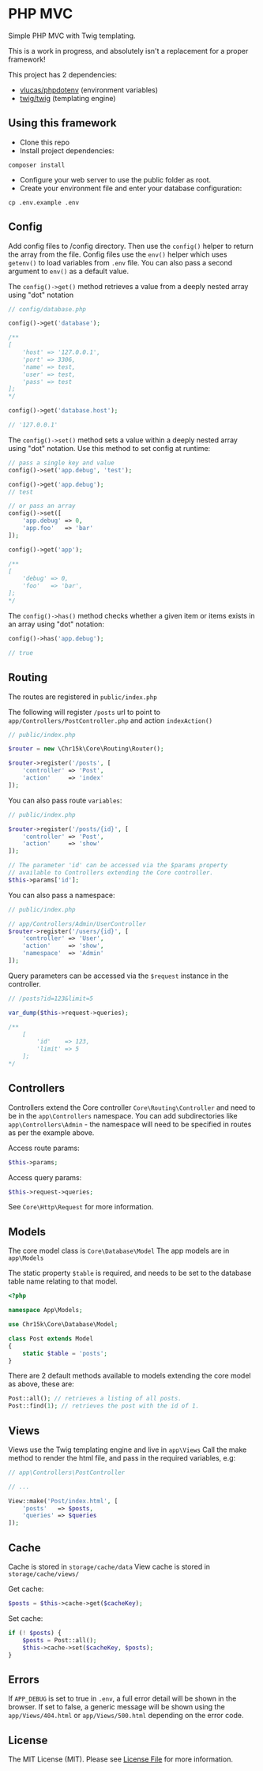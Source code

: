 # PHP MVC
Simple PHP MVC with Twig templating.

This is a work in progress, and absolutely isn't a replacement for a proper framework!

This project has 2 dependencies:

- [vlucas/phpdotenv](https://github.com/vlucas/phpdotenv) (environment variables)
- [twig/twig](https://github.com/twigphp/Twig) (templating engine)

## Using this framework
* Clone this repo
* Install project dependencies:
```
composer install
```
* Configure your web server to use the public folder as root.
* Create your environment file and enter your database configuration:
```
cp .env.example .env
```

## Config
Add config files to /config directory. Then use the `config()` helper to return the array from the file.
Config files use the `env()` helper which uses `getenv()` to load variables from `.env` file. You can also pass a second argument to `env()` as a default value.

The `config()->get()` method retrieves a value from a deeply nested array using "dot" notation

```php
// config/database.php

config()->get('database');

/**
[
    'host' => '127.0.0.1',
    'port' => 3306,
    'name' => test,
    'user' => test,
    'pass' => test
];
*/
```

```php
config()->get('database.host');

// '127.0.0.1'
```

The `config()->set()` method sets a value within a deeply nested array using "dot" notation. Use this method to set config at runtime:
```php
// pass a single key and value
config()->set('app.debug', 'test');

config()->get('app.debug');
// test

// or pass an array
config()->set([
    'app.debug' => 0,
    'app.foo'   => 'bar'
]);

config()->get('app');

/**
[
    'debug' => 0,
    'foo'   => 'bar',
];
*/
```

The `config()->has()` method checks whether a given item or items exists in an array using "dot" notation:
```php
config()->has('app.debug');

// true
```

## Routing
The routes are registered in `public/index.php`

The following will register `/posts` url to point to `app/Controllers/PostController.php` and action `indexAction()`

```php
// public/index.php

$router = new \Chr15k\Core\Routing\Router();

$router->register('/posts', [
    'controller' => 'Post',
    'action'     => 'index'
]);
```

You can also pass route `variables`:
```php
// public/index.php

$router->register('/posts/{id}', [
    'controller' => 'Post',
    'action'     => 'show'
]);

// The parameter 'id' can be accessed via the $params property 
// available to Controllers extending the Core controller.
$this->params['id'];
```

You can also pass a namespace:
```php
// public/index.php

// app/Controllers/Admin/UserController
$router->register('/users/{id}', [
    'controller' => 'User',
    'action'     => 'show',
    'namespace'  => 'Admin'
]);
```

Query parameters can be accessed via the `$request` instance in the controller.
```php
// /posts?id=123&limit=5

var_dump($this->request->queries);

/**
	[
		'id'    => 123,
		'limit' => 5
	];
*/
```

## Controllers

Controllers extend the Core controller `Core\Routing\Controller` and need to be in the `app\Controllers` namespace. You can add subdirectories like `app\Controllers\Admin` - the namespace will need to be specified in routes as per the example above.

Access route params:
```php
$this->params;
```

Access query params:
```php
$this->request->queries;
```

See `Core\Http\Request` for more information.

## Models
The core model class is `Core\Database\Model`
The app models are in `app\Models`

The static property `$table` is required, and needs to be set to the database table name relating to that model.

```php
<?php

namespace App\Models;

use Chr15k\Core\Database\Model;

class Post extends Model
{
    static $table = 'posts';
}
```

There are 2 default methods available to models extending the core model as above, these are:

```php
Post::all(); // retrieves a listing of all posts.
Post::find(1); // retrieves the post with the id of 1.
```

## Views
Views use the Twig templating engine and live in `app\Views`
Call the make method to render the html file, and pass in the required variables, e.g:
```php
// app\Controllers\PostController

// ...

View::make('Post/index.html', [
    'posts'   => $posts,
    'queries' => $queries
]);
```

## Cache
Cache is stored in `storage/cache/data`
View cache is stored in `storage/cache/views/`

Get cache:
```php
$posts = $this->cache->get($cacheKey);
```

Set cache:
```php
if (! $posts) {
    $posts = Post::all();
    $this->cache->set($cacheKey, $posts); 
}
```

## Errors
If `APP_DEBUG` is set to true in `.env`, a full error detail will be shown in the browser. If set to false, a generic message will be shown using the `app/Views/404.html` or `app/Views/500.html` depending on the error code.

## License
The MIT License (MIT). Please see [License File](https://github.com/chr15k/string/blob/master/LICENSE.md) for more information.